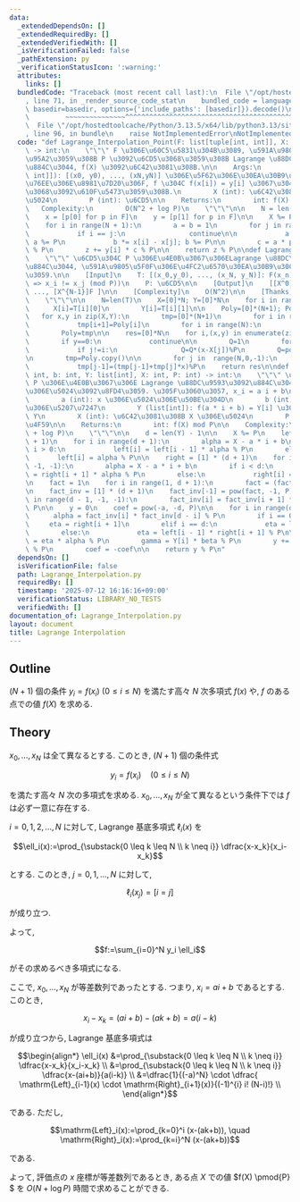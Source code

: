 ```yaml
---
data:
  _extendedDependsOn: []
  _extendedRequiredBy: []
  _extendedVerifiedWith: []
  _isVerificationFailed: false
  _pathExtension: py
  _verificationStatusIcon: ':warning:'
  attributes:
    links: []
  bundledCode: "Traceback (most recent call last):\n  File \"/opt/hostedtoolcache/Python/3.13.5/x64/lib/python3.13/site-packages/onlinejudge_verify/documentation/build.py\"\
    , line 71, in _render_source_code_stat\n    bundled_code = language.bundle(stat.path,\
    \ basedir=basedir, options={'include_paths': [basedir]}).decode()\n          \
    \         ~~~~~~~~~~~~~~~^^^^^^^^^^^^^^^^^^^^^^^^^^^^^^^^^^^^^^^^^^^^^^^^^^^^^^^^^^^^^^^^^^\n\
    \  File \"/opt/hostedtoolcache/Python/3.13.5/x64/lib/python3.13/site-packages/onlinejudge_verify/languages/python.py\"\
    , line 96, in bundle\n    raise NotImplementedError\nNotImplementedError\n"
  code: "def Lagrange_Interpolation_Point(F: list[tuple[int, int]], X: int, P: int)\
    \ -> int:\n    \"\"\" F \u306E\u60C5\u5831\u304B\u3089, \u591A\u9805\u5F0F f \u306B\
    \u95A2\u3059\u308B P \u3092\u6CD5\u3068\u3059\u308B Lagrange \u88DC\u5B8C\u3092\
    \u884C\u3044, f(X) \u3092\u6C42\u3081\u308B.\n\n    Args:\n        F (list[tuple[int,\
    \ int]]): [(x0, y0), ..., (xN,yN)] \u306E\u5F62\u306E\u30EA\u30B9\u30C8, i \u756A\
    \u76EE\u306E\u8981\u7D20\u306F, f \u304C f(x[i]) = y[i] \u3067\u3042\u308B\u3053\
    \u3068\u3092\u610F\u5473\u3059\u308B.\n        X (int): \u6C42\u3081\u308B X \u306E\
    \u5024\n        P (int): \u6CD5\n\n    Returns:\n        int: f(X) mod P\n\n \
    \   Complexity:\n        O(N^2 + log P)\n    \"\"\"\n\n    N = len(F) - 1\n\n\
    \    x = [p[0] for p in F]\n    y = [p[1] for p in F]\n\n    X %= P\n    z = 0\n\
    \    for i in range(N + 1):\n        a = b = 1\n        for j in range(N + 1):\n\
    \            if i == j:\n                continue\n\n            a *= X - x[j];\
    \ a %= P\n            b *= x[i] - x[j]; b %= P\n\n        c = a * pow(b, -1, P)\
    \ % P\n        z += y[i] * c % P\n\n    return z % P\n\ndef Lagrange_Interpolation_Polynomial(T,P):\n\
    \    \"\"\" \u6CD5\u304C P \u306E\u4E0B\u3067\u306ELagrange \u88DC\u9593\u3092\
    \u884C\u3044, \u591A\u9805\u5F0F\u306E\u4FC2\u6570\u30EA\u30B9\u30C8\u3092\u8FD4\
    \u3059.\n\n    [Input]\n    T: [(x_0,y_0), ..., (x_N, y_N)]: F(x_n)=y_n  (i !=j\
    \ => x_i != x_j (mod P))\n    P: \u6CD5\n\n    [Output]\n    [[X^0]F, [X^1]F,\
    \ ..., [X^{N-1}]F ]\n\n    [Complexity]\n    O(N^2)\n\n    [Thanks]\n    hamayanhamayan\n\
    \    \"\"\"\n\n    N=len(T)\n    X=[0]*N; Y=[0]*N\n    for i in range(N):\n  \
    \      X[i]=T[i][0]\n        Y[i]=T[i][1]\n\n    Poly=[0]*(N+1); Poly[0]=1\n \
    \   for x,y in zip(X,Y):\n        tmp=[0]*(N+1)\n        for i in range(N):\n\
    \            tmp[i+1]=Poly[i]\n        for i in range(N):\n            tmp[i]=(tmp[i]-x*Poly[i])%P\n\
    \        Poly=tmp\n\n    res=[0]*N\n    for i,(x,y) in enumerate(zip(X,Y)):\n\
    \        if y==0:\n            continue\n\n        Q=1\n        for j in range(N):\n\
    \            if j!=i:\n                Q=Q*(x-X[j])%P\n        Q=pow(Q, -1, P)\n\
    \n        tmp=Poly.copy()\n\n        for j in  range(N,0,-1):\n            res[j-1]=(res[j-1]+(tmp[j]*Q)%P*y)%P\n\
    \            tmp[j-1]=(tmp[j-1]+tmp[j]*x)%P\n    return res\n\ndef Lagrange_Interpolation_Point_Arithmetic(a:\
    \ int, b: int, Y: list[int], X: int, P: int) -> int:\n    \"\"\" \u6CD5\u304C\
    \ P \u306E\u4E0B\u3067\u306E Lagrange \u88DC\u9593\u3092\u884C\u3044, x = X \u3067\
    \u306E\u5024\u3092\u8FD4\u3059. \u305F\u3060\u3057, x_i = a i + b\n\n    Args:\n\
    \        a (int): x \u306E\u5024\u306E\u50BE\u304D\n        b (int): x \u306E\u5024\
    \u306E\u5207\u7247\n        Y (list[int]): f(a * i + b) = Y[i] \u3068\u306A\u308B\
    \ Y\n        X (int): \u6C42\u3081\u308B X \u306E\u5024\n        P (int): \u5270\
    \u4F59\n\n    Returns:\n        int: f(X) mod P\n\n    Complexity:\n        O(N\
    \ + log P)\n    \"\"\"\n\n    d = len(Y) - 1\n\n    X %= P\n    left = [1] * (d\
    \ + 1)\n    for i in range(d + 1):\n        alpha = X - a * i + b\n        if\
    \ i > 0:\n            left[i] = left[i - 1] * alpha % P\n        else:\n     \
    \       left[i] = alpha % P\n\n    right = [1] * (d + 1)\n    for i in range(d,\
    \ -1, -1):\n        alpha = X - a * i + b\n        if i < d:\n            right[i]\
    \ = right[i + 1] * alpha % P\n        else:\n            right[i] = alpha % P\n\
    \n    fact = 1\n    for i in range(1, d + 1):\n        fact = (fact * i) % P\n\
    \n    fact_inv = [1] * (d + 1)\n    fact_inv[-1] = pow(fact, -1, P)\n    for i\
    \ in range(d - 1, -1, -1):\n        fact_inv[i] = fact_inv[i + 1] * (i + 1) %\
    \ P\n\n    y = 0\n    coef = pow(-a, -d, P)\n\n    for i in range(d + 1):\n  \
    \      alpha = fact_inv[i] * fact_inv[d - i] % P\n        if i == 0:\n       \
    \     eta = right[i + 1]\n        elif i == d:\n            eta = left[i - 1]\n\
    \        else:\n            eta = left[i - 1] * right[i + 1] % P\n\n        beta\
    \ = eta * alpha % P\n        gamma = Y[i] * beta % P\n        y += coef * gamma\
    \ % P\n        coef = -coef\n\n    return y % P\n"
  dependsOn: []
  isVerificationFile: false
  path: Lagrange_Interpolation.py
  requiredBy: []
  timestamp: '2025-07-12 16:16:16+09:00'
  verificationStatus: LIBRARY_NO_TESTS
  verifiedWith: []
documentation_of: Lagrange_Interpolation.py
layout: document
title: Lagrange Interpolation
---
```


## Outline

$(N+1)$ 個の条件 $y_i=f(x_i)$ $(0 \leq i \leq N)$ を満たす高々 $N$ 次多項式 $f(x)$ や, $f$ のある点での値 $f(X)$ を求める.

## Theory

$x_0, \dots, x_N$ は全て異なるとする. このとき, $(N+1)$ 個の条件式

$$y_i=f(x_i) \quad (0 \leq i\leq N)$$

を満たす高々 $N$ 次の多項式を求める. $x_0, \dots, x_N$ が全て異なるという条件下では $f$ は必ず一意に存在する.

$i=0,1,2, \dots, N$ に対して, Lagrange 基底多項式 $\ell_i(x)$ を

$$\ell_i(x):=\prod_{\substack{0 \leq k \leq N \\ k \neq i}} \dfrac{x-x_k}{x_i-x_k}$$

とする. このとき, $j=0,1, \dots, N$ に対して,

$$\ell_i(x_j)=[i=j]$$

が成り立つ.

よって,

$$f:=\sum_{i=0}^N y_i \ell_i$$

がその求めるべき多項式になる.

ここで, $x_0, \dots, x_N$ が等差数列であったとする. つまり, $x_i=ai+b$ であるとする. このとき,

$$x_i-x_k=(ai+b)-(ak+b)=a(i-k)$$

が成り立つから, Lagrange 基底多項式は

$$\begin{align*}
\ell_i(x)
&=\prod_{\substack{0 \leq k \leq N \\ k \neq i}} \dfrac{x-x_k}{x_i-x_k} \\
&=\prod_{\substack{0 \leq k \leq N \\ k \neq i}} \dfrac{x-(ai+b)}{a(i-k)} \\
&=\dfrac{1}{(-a)^N} \cdot \dfrac{ \mathrm{Left}_{i-1}(x) \cdot \mathrm{Right}_{i+1}(x)}{(-1)^{i} i! (N-i)!} \\
\end{align*}$$

である. ただし,

$$\mathrm{Left}_i(x):=\prod_{k=0}^i (x-(ak+b)), \quad \mathrm{Right}_i(x):=\prod_{k=i}^N (x-(ak+b))$$

である.

よって, 評価点の $x$ 座標が等差数列であるとき, ある点 $X$ での値 $f(X) \pmod{P} $ を $O(N+\log P)$ 時間で求めることができる.

